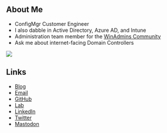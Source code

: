 ## About Me

- ConfigMgr Customer Engineer
- I also dabble in Active Directory, Azure AD, and Intune
- Administration team member for the [WinAdmins Community](https://winadmins.io/)
- Ask me about internet-facing Domain Controllers

<img src="https://github-readme-stats.vercel.app/api?username=ajf8729&count_private=true&show_icons=true&theme=dark" />

## Links

- [Blog](https://anthonyfontanez.com/)
- [Email](mailto:ajf@anthonyfontanez.com)
- [GitHub](https://github.com/ajf8729)
- [Lab](https://docs.ajf8729.com)
- [LinkedIn](https://linkedin.com/in/ajf8729)
- [Twitter](https://twitter.com/ajf8729)
- <a rel="me" href="https://infosec.exchange/@ajf8729">Mastodon</a>

